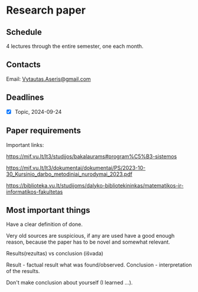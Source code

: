 # Research paper

## Schedule

4 lectures through the entire semester, one each month.

## Contacts

Email: Vytautas.Aseris@gmail.com

## Deadlines

- [x] Topic, 2024-09-24

## Paper requirements

Important links:

https://mif.vu.lt/lt3/studijos/bakalaurams#program%C5%B3-sistemos

https://mif.vu.lt/lt3/dokumentai/dokumentai/PS/2023-10-30_Kursinio_darbo_metodiniai_nurodymai_2023.pdf

https://biblioteka.vu.lt/studijoms/dalyko-bibliotekininkas/matematikos-ir-informatikos-fakultetas

## Most important things

Have a clear definition of done.

Very old sources are suspicious, if any are used have a good enough reason, because the paper has to be novel and somewhat relevant.

Results(rezultas) vs conclusion (išvada)

Result - factual result what was found/observed.
Conclusion - interpretation of the results.

Don't make conclusion about yourself (I learned ...).

